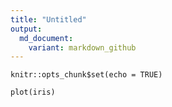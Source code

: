 ```yaml
---
title: "Untitled"
output: 
  md_document:
    variant: markdown_github
---
```


```{r setup, include=FALSE}
knitr::opts_chunk$set(echo = TRUE)
```

```{r}
plot(iris)
```

